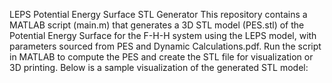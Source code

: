 LEPS Potential Energy Surface STL Generator
This repository contains a MATLAB script (main.m) that generates a 3D STL model (PES.stl) of the Potential Energy Surface for the F-H-H system using the LEPS model, with parameters sourced from PES and Dynamic Calculations.pdf. Run the script in MATLAB to compute the PES and create the STL file for visualization or 3D printing. Below is a sample visualization of the generated STL model:
